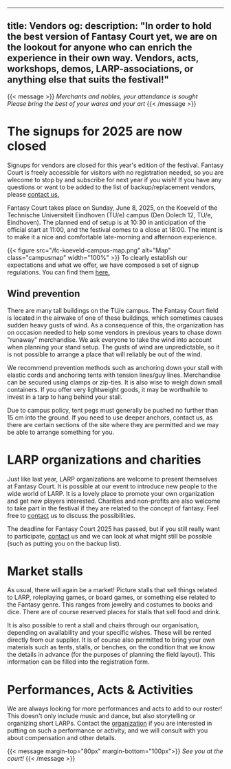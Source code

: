 
---
title: Vendors
og:
  description: "In order to hold the best version of Fantasy Court yet, we are on the lookout for anyone who can enrich the experience in their own way. Vendors, acts, workshops, demos, LARP-associations, or anything else that suits the festival!"
---

{{< message >}}
  _Merchants and nobles, your attendance is sought_ \
  _Please bring the best of your wares and your art_
{{< /message >}}

<!--# Standhouders Editie 2025
Om Fantasy Court nog beter te maken zijn wij altijd op zoek naar meer mensen die ons evenement kunnen verrijken. Wij bieden jullie een geweldig, enthousiast publiek dat komt voor de sfeer en het gespecialiseerde aanbod. Want waar in Nederland vind je nou een festival dat zich vooral met LARP en gerelateerde zaken bezighoudt? Als je onze visie deelt kan je je inschrijven op [het inschrijfformulier](https://docs.google.com/forms/d/e/1FAIpQLSdgNXPGttfaqPzkXfZpr1McJyhMBjCHTCpDKVrfEfgqgnLUFQ/viewform?usp=sf_link). Heb je vragen? Neem dan [contact](mailto:standhouders@fantasycourt.nl) met ons op.
Fantasy Court vindt plaats op Zondag 8 Juni 2025, op het Koeveld op het terrein van de Technische Universiteit Eindhoven (Den Dolech 12, TU/e, Eindhoven). Het geplande einde van de opbouw is om 10.30u, en het festival is ten einde om 18.00u. Het is de bedoeling om er een gezellige late ochtend en middag van te maken.

{{< figure src="/fc-koeveld-campus-map.png" alt="Map" class="campusmap" width="100%" >}}
Om vast te stellen wat we bieden en verwachten hebben we een inschrijfreglement opgesteld. Dit kan je [hier vinden.](https://docs.google.com/document/d/1lWsQuVgl0SjMx5kb9iwUHwva5-iMHPq9/edit?usp=sharing&ouid=118033485815882455862&rtpof=true&sd=true)

<!--Bij vragen is het altijd mogelijk om contact met ons op te nemen via [standhouders@fantasycourt.nl](mailto:standhouders@fantasycourt.nl). Zo kijken wij graag of ook jij kan bijdragen aan een geweldig festival.-->

# The signups for 2025 are now closed
Signups for vendors are closed for this year's edition of the festival. Fantasy Court is freely accessible for visitors with no registration needed, so you are wlecome to stop by and subscribe for next year if you wish! If you have any questions or want to be added to the list of backup/replacement vendors, please [contact us.](mailto:standhouders@fantasycourt.nl)

Fantasy Court takes place on Sunday, June 8, 2025, on the Koeveld of the Technische Universiteit Eindhoven (TU/e) campus (Den Dolech 12, TU/e, Eindhoven). The planned end of setup is at 10:30 in anticipation of the official start at 11:00, and the festival comes to a close at 18:00. The intent is to make it a nice and comfortable late-morning and afternoon experience.

{{< figure src="/fc-koeveld-campus-map.png" alt="Map" class="campusmap" width="100%" >}}
To clearly establish our expectations and what we offer, we have composed a set of signup regulations. You can find them [here.](https://docs.google.com/document/d/1lWsQuVgl0SjMx5kb9iwUHwva5-iMHPq9/edit?usp=sharing&ouid=118033485815882455862&rtpof=true&sd=true)

## Wind prevention

There are many tall buildings on the TU/e campus. The Fantasy Court field is located in the airwake of one of these buildings, which sometimes causes sudden heavy gusts of wind. As a consequence of this, the organization has on occasion needed to help some vendors in previous years to chase down "runaway" merchandise. We ask everyone to take the wind into account when planning your stand setup. The gusts of wind are unpredictable, so it is not possible to arrange a place that will reliably be out of the wind.

We recommend prevention methods such as anchoring down your stall with elastic cords and anchoring tents with tension lines/guy lines. Merchandise can be secured using clamps or zip-ties. It is also wise to weigh down small containers. If you offer very lightweight goods, it may be worthwhile to invest in a tarp to hang behind your stall.

Due to campus policy, tent pegs must generally be pushed no further than 15 cm into the ground. If you need to use deeper anchors, contact us, as there are certain sections of the site where they are permitted and we may be able to arrange something for you.


# LARP organizations and charities
Just like last year, LARP organizations are welcome to present themselves at Fantasy Court. It is possible at our event to introduce new people to the wide world of LARP. It is a lovely place to promote your own organization and get new players interested. Charities and non-profits are also welcome to take part in the festival if they are related to the concept of fantasy. Feel free to [contact](mailto:standhouders@fantasycourt.nl) us to discuss the possibilities.

<!-- Inschrijfkosten voor LARP-organisaties en goede doelen is €10,- mits er een (kleine) activiteit wordt georganiseerd door de vereniging. Dit kan een spelletje uit de LARP zijn, quests of bijvoorbeeld vertaalsleutels maken! Voor goede doelen zijn er geen inschrijfkosten. Larps en goede doelen  kunnen zelf een tent meenemen of een kraam huren tegen de normale kosten. Alternatief kunnen wij per organisatie maximaal één tafel gratis regelen. Het is toegestaan, en wordt zelfs aangemoedigd, om dingen als props en decoratie mee te nemen om zo je eigen hoekje verder te kunnen personaliseren.-->

The deadline for Fantasy Court 2025 has passed, but if you still really want to participate, [contact](mailto:standhouders@fantasycourt.nl) us and we can look at what might still be possible (such as putting you on the backup list).

# Market stalls
As usual, there will again be a market! Picture stalls that sell things related to LARP, roleplaying games, or board games, or something else related to the Fantasy genre. This ranges from jewelry and costumes to books and dice. There are of course reserved places for stalls that sell food and drink.

<!-- Inschrijfkosten voor marktkramen bedragen €20,-. In [overleg met de organisatie](mailto:organisatie@fantasycourt.nl?subject=Workshop%20Fantasy%20Court%202025) is het ook mogelijk om een workshop of demo te geven, waarbij inschrijfkosten in overleg verlaagd kunnen worden.-->

It is also possible to rent a stall and chairs through our organisation, depending on availability and your specific wishes. These will be rented directly from our supplier. It is of course also permitted to bring your own materials such as tents, stalls, or benches, on the condition that we know the details in advance (for the purposes of planning the field layout). This information can be filled into the registration form.


# Performances, Acts & Activities
We are always looking for more performances and acts to add to our roster! This doesn't only include music and dance, but also storytelling or organizing short LARPs. Contact the [organization](mailto:optredens@fantasycourt.nl?subject=Optreden%20Fantasy%20Court%202025) if you are interested in putting on such a performance or activity, and we will consult with you about compensation and other details.

{{< message margin-top="80px" margin-bottom="100px">}}
_See you at the court!_
{{< /message >}}

